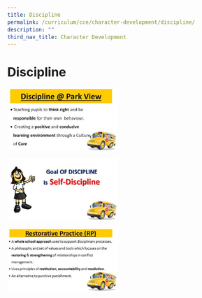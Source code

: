 ```yaml
---
title: Discipline
permalink: /curriculum/cce/character-development/discipline/
description: ""
third_nav_title: Character Development
---
```

# **Discipline**

<img src="/images/Discipline%201.jpg" 
     style="width:50%">

<img src="/images/Discipline2.jpg" 
     style="width:50%">
		 
<img src="/images/Discipline3.jpg" 
     style="width:50%">